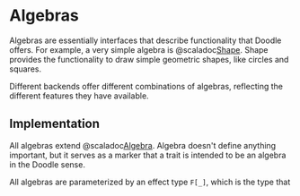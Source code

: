 # Algebras

Algebras are essentially interfaces that describe functionality that Doodle offers. For example, a very simple algebra is @scaladoc[Shape](doodle.algebra.Shape). Shape provides the functionality to draw simple geometric shapes, like circles and squares.

Different backends offer different combinations of algebras, reflecting the different features they have available.


## Implementation

All algebras extend @scaladoc[Algebra](doodle.algebra.Algebra). Algebra doesn't define anything important, but it serves as a marker that a trait is intended to be an algebra in the Doodle sense.

All algebras are parameterized by an effect type `F[_]`, which is the type that
